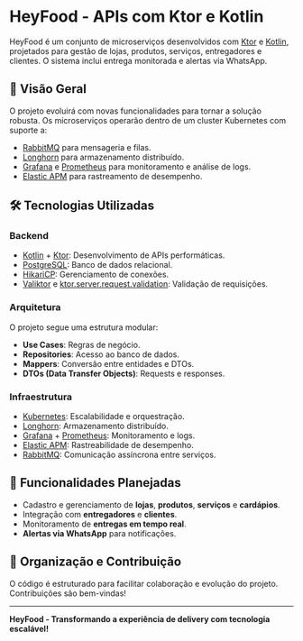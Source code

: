 # HeyFood - APIs com Ktor e Kotlin

HeyFood é um conjunto de microserviços desenvolvidos com [Ktor](https://ktor.io/) e [Kotlin](https://kotlinlang.org/), projetados para gestão de lojas, produtos, serviços, entregadores e clientes. O sistema inclui entrega monitorada e alertas via WhatsApp.

## 📌 Visão Geral
O projeto evoluirá com novas funcionalidades para tornar a solução robusta. Os microserviços operarão dentro de um cluster Kubernetes com suporte a:

- [RabbitMQ](https://www.rabbitmq.com/) para mensageria e filas.
- [Longhorn](https://longhorn.io/) para armazenamento distribuído.
- [Grafana](https://grafana.com/) e [Prometheus](https://prometheus.io/) para monitoramento e análise de logs.
- [Elastic APM](https://www.elastic.co/apm/) para rastreamento de desempenho.

## 🛠️ Tecnologias Utilizadas

### Backend
- [Kotlin](https://kotlinlang.org/) + [Ktor](https://ktor.io/): Desenvolvimento de APIs performáticas.
- [PostgreSQL](https://www.postgresql.org/): Banco de dados relacional.
- [HikariCP](https://github.com/brettwooldridge/HikariCP): Gerenciamento de conexões.
- [Valiktor](https://valiktor.io/) e [ktor.server.request.validation](https://ktor.io/docs/validation.html): Validação de requisições.

### Arquitetura
O projeto segue uma estrutura modular:
- **Use Cases**: Regras de negócio.
- **Repositories**: Acesso ao banco de dados.
- **Mappers**: Conversão entre entidades e DTOs.
- **DTOs (Data Transfer Objects)**: Requests e responses.

### Infraestrutura
- [Kubernetes](https://kubernetes.io/): Escalabilidade e orquestração.
- [Longhorn](https://longhorn.io/): Armazenamento distribuído.
- [Grafana](https://grafana.com/) + [Prometheus](https://prometheus.io/): Monitoramento e logs.
- [Elastic APM](https://www.elastic.co/apm/): Rastreabilidade de desempenho.
- [RabbitMQ](https://www.rabbitmq.com/): Comunicação assíncrona entre serviços.

## 🚀 Funcionalidades Planejadas
- Cadastro e gerenciamento de **lojas**, **produtos**, **serviços** e **cardápios**.
- Integração com **entregadores** e **clientes**.
- Monitoramento de **entregas em tempo real**.
- **Alertas via WhatsApp** para notificações.

## 🎯 Organização e Contribuição
O código é estruturado para facilitar colaboração e evolução do projeto. Contribuições são bem-vindas!

---
**HeyFood - Transformando a experiência de delivery com tecnologia escalável!**
